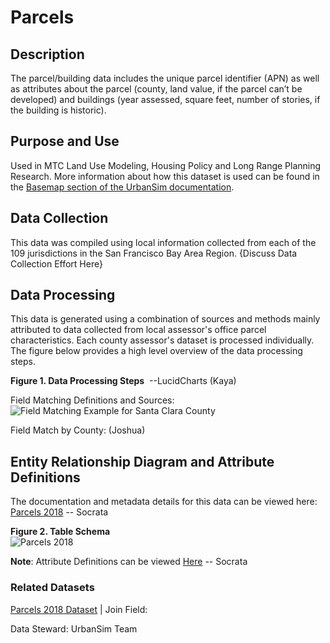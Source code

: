 # Parcels

## Description
The parcel/building data includes the unique parcel identifier (APN) as well as attributes about the parcel (county, land value, if the parcel can’t be developed) and buildings (year assessed, square feet, number of stories, if the building is historic). 

## Purpose and Use  
Used in MTC Land Use Modeling, Housing Policy and Long Range Planning Research.  More information about how this dataset is used can be found in the [Basemap section of the UrbanSim documentation](https://github.com/BayAreaMetro/petrale/blob/master/basemap/basemap_process.md).  

## Data Collection
This data was compiled using local information collected from each of the 109 jurisdictions in the San Francisco Bay Area Region.  {Discuss Data Collection Effort Here}

## Data Processing
This data is generated using a combination of sources and methods mainly attributed to data collected from local assessor's office parcel characteristics. Each county assessor's dataset is processed individually. The figure below provides a high level overview of the data processing steps.  

**Figure 1. Data Processing Steps** 
![]() --LucidCharts (Kaya)

Field Matching Definitions and Sources:
![Field Matching Example for Santa Clara County](https://www.lucidchart.com/publicSegments/view/3c9e54bb-0137-4f6b-a41f-64b670a0bc2f/image.png)

Field Match by County: (Joshua)

## Entity Relationship Diagram and Attribute Definitions
The documentation and metadata details for this data can be viewed here: [Parcels 2018]() -- Socrata

**Figure 2. Table Schema**   
![Parcels 2018](https://www.lucidchart.com/publicSegment/view/2e690d65-ee2c-4c3c-91b5-6286fa8d323e/image.png)


**Note**:
Attribute Definitions can be viewed [Here]() -- Socrata

### Related Datasets

[Parcels 2018 Dataset](https://mtc.data.socrata.com/Cadastral/Region-Parcels-2018-/fqea-xb6g) | Join Field: 

Data Steward: UrbanSim Team

